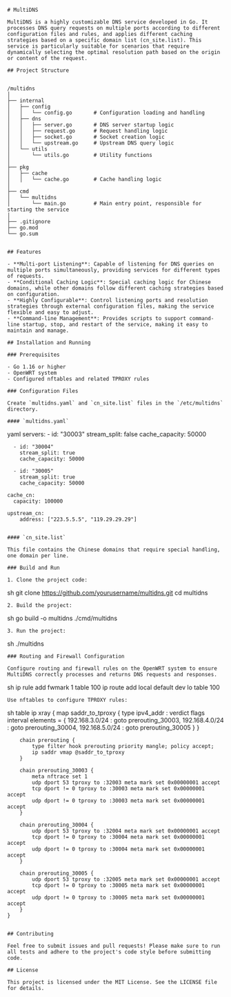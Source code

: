 
    # MultiDNS

    MultiDNS is a highly customizable DNS service developed in Go. It processes DNS query requests on multiple ports according to different configuration files and rules, and applies different caching strategies based on a specific domain list (cn_site.list). This service is particularly suitable for scenarios that require dynamically selecting the optimal resolution path based on the origin or content of the request.

    ## Project Structure


    /multidns
    │
    ├── internal
    │   ├── config
    │   │   └── config.go       # Configuration loading and handling
    │   ├── dns
    │   │   ├── server.go       # DNS server startup logic
    │   │   ├── request.go      # Request handling logic
    │   │   ├── socket.go       # Socket creation logic
    │   │   └── upstream.go     # Upstream DNS query logic
    │   └── utils
    │       └── utils.go        # Utility functions
    │
    ├── pkg
    │   ├── cache
    │   │   └── cache.go        # Cache handling logic
    │
    ├── cmd
    │   └── multidns
    │       └── main.go         # Main entry point, responsible for starting the service
    │
    ├── .gitignore
    ├── go.mod
    └── go.sum


    ## Features

    - **Multi-port Listening**: Capable of listening for DNS queries on multiple ports simultaneously, providing services for different types of requests.
    - **Conditional Caching Logic**: Special caching logic for Chinese domains, while other domains follow different caching strategies based on configuration.
    - **Highly Configurable**: Control listening ports and resolution strategies through external configuration files, making the service flexible and easy to adjust.
    - **Command-line Management**: Provides scripts to support command-line startup, stop, and restart of the service, making it easy to maintain and manage.

    ## Installation and Running

    ### Prerequisites

    - Go 1.16 or higher
    - OpenWRT system
    - Configured nftables and related TPROXY rules

    ### Configuration Files

    Create `multidns.yaml` and `cn_site.list` files in the `/etc/multidns` directory.

    #### `multidns.yaml`

yaml
    servers:
      - id: "30003"
        stream_split: false
        cache_capacity: 50000

      - id: "30004"
        stream_split: true
        cache_capacity: 50000

      - id: "30005"
        stream_split: true
        cache_capacity: 50000

    cache_cn:
      capacity: 100000

    upstream_cn:
        address: ["223.5.5.5", "119.29.29.29"]


    #### `cn_site.list`

    This file contains the Chinese domains that require special handling, one domain per line.

    ### Build and Run

    1. Clone the project code:

   sh
       git clone https://github.com/yourusername/multidns.git
       cd multidns
   

    2. Build the project:

   sh
       go build -o multidns ./cmd/multidns
   

    3. Run the project:

   sh
       ./multidns
   

    ### Routing and Firewall Configuration

    Configure routing and firewall rules on the OpenWRT system to ensure MultiDNS correctly processes and returns DNS requests and responses.

sh
    ip rule add fwmark 1 table 100
    ip route add local default dev lo table 100


    Use nftables to configure TPROXY rules:

sh
    table ip xray {
        map saddr_to_tproxy {
            type ipv4_addr : verdict
            flags interval
            elements = { 192.168.3.0/24 : goto prerouting_30003, 192.168.4.0/24 : goto prerouting_30004,
                         192.168.5.0/24 : goto prerouting_30005 }
        }

        chain prerouting {
            type filter hook prerouting priority mangle; policy accept;
            ip saddr vmap @saddr_to_tproxy
        }

        chain prerouting_30003 {
            meta nftrace set 1
            udp dport 53 tproxy to :32003 meta mark set 0x00000001 accept
            tcp dport != 0 tproxy to :30003 meta mark set 0x00000001 accept
            udp dport != 0 tproxy to :30003 meta mark set 0x00000001 accept
        }

        chain prerouting_30004 {
            udp dport 53 tproxy to :32004 meta mark set 0x00000001 accept
            tcp dport != 0 tproxy to :30004 meta mark set 0x00000001 accept
            udp dport != 0 tproxy to :30004 meta mark set 0x00000001 accept
        }

        chain prerouting_30005 {
            udp dport 53 tproxy to :32005 meta mark set 0x00000001 accept
            tcp dport != 0 tproxy to :30005 meta mark set 0x00000001 accept
            udp dport != 0 tproxy to :30005 meta mark set 0x00000001 accept
        }
    }


    ## Contributing

    Feel free to submit issues and pull requests! Please make sure to run all tests and adhere to the project's code style before submitting code.

    ## License

    This project is licensed under the MIT License. See the LICENSE file for details.


